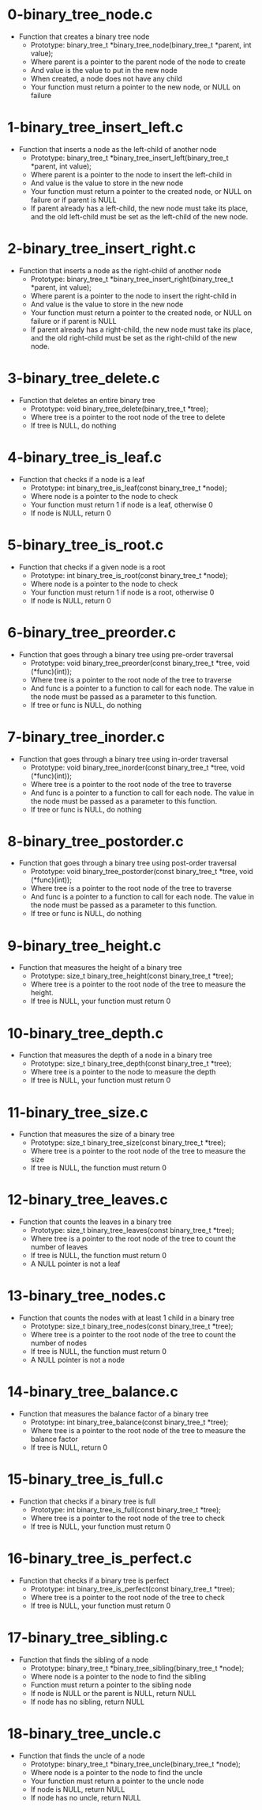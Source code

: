 # 0-binary_tree_node.c
- Function that creates a binary tree node
  - Prototype: binary_tree_t *binary_tree_node(binary_tree_t *parent, int value);
  - Where parent is a pointer to the parent node of the node to create
  - And value is the value to put in the new node
  - When created, a node does not have any child
  - Your function must return a pointer to the new node, or NULL on failure

# 1-binary_tree_insert_left.c
- Function that inserts a node as the left-child of another node
  - Prototype: binary_tree_t *binary_tree_insert_left(binary_tree_t *parent, int value);
  - Where parent is a pointer to the node to insert the left-child in
  - And value is the value to store in the new node
  - Your function must return a pointer to the created node, or NULL on failure or if parent is NULL
  - If parent already has a left-child, the new node must take its place, and the old left-child must be set as the left-child of the new node.

# 2-binary_tree_insert_right.c
- Function that inserts a node as the right-child of another node
  - Prototype: binary_tree_t *binary_tree_insert_right(binary_tree_t *parent, int value);
  - Where parent is a pointer to the node to insert the right-child in
  - And value is the value to store in the new node
  - Your function must return a pointer to the created node, or NULL on failure or if parent is NULL
  - If parent already has a right-child, the new node must take its place, and the old right-child must be set as the right-child of the new node.
  
# 3-binary_tree_delete.c
- Function that deletes an entire binary tree
  - Prototype: void binary_tree_delete(binary_tree_t *tree);
  - Where tree is a pointer to the root node of the tree to delete
  - If tree is NULL, do nothing

# 4-binary_tree_is_leaf.c
- Function that checks if a node is a leaf
  - Prototype: int binary_tree_is_leaf(const binary_tree_t *node);
  - Where node is a pointer to the node to check
  - Your function must return 1 if node is a leaf, otherwise 0
  - If node is NULL, return 0

# 5-binary_tree_is_root.c
- Function that checks if a given node is a root
  - Prototype: int binary_tree_is_root(const binary_tree_t *node);
  - Where node is a pointer to the node to check
  - Your function must return 1 if node is a root, otherwise 0
  - If node is NULL, return 0

# 6-binary_tree_preorder.c
- Function that goes through a binary tree using pre-order traversal
  - Prototype: void binary_tree_preorder(const binary_tree_t *tree, void (*func)(int));
  - Where tree is a pointer to the root node of the tree to traverse
  - And func is a pointer to a function to call for each node. The value in the node must be passed as a parameter to this function.
  - If tree or func is NULL, do nothing

# 7-binary_tree_inorder.c
- Function that goes through a binary tree using in-order traversal
  - Prototype: void binary_tree_inorder(const binary_tree_t *tree, void (*func)(int));
  - Where tree is a pointer to the root node of the tree to traverse
  - And func is a pointer to a function to call for each node. The value in the node must be passed as a parameter to this function.
  - If tree or func is NULL, do nothing

# 8-binary_tree_postorder.c
- Function that goes through a binary tree using post-order traversal
  - Prototype: void binary_tree_postorder(const binary_tree_t *tree, void (*func)(int));
  - Where tree is a pointer to the root node of the tree to traverse
  - And func is a pointer to a function to call for each node. The value in the node must be passed as a parameter to this function.
  - If tree or func is NULL, do nothing

# 9-binary_tree_height.c
- Function that measures the height of a binary tree
  - Prototype: size_t binary_tree_height(const binary_tree_t *tree);
  - Where tree is a pointer to the root node of the tree to measure the height.
  - If tree is NULL, your function must return 0

# 10-binary_tree_depth.c
- Function that measures the depth of a node in a binary tree
  - Prototype: size_t binary_tree_depth(const binary_tree_t *tree);
  - Where tree is a pointer to the node to measure the depth
  - If tree is NULL, your function must return 0

# 11-binary_tree_size.c
- Function that measures the size of a binary tree
  - Prototype: size_t binary_tree_size(const binary_tree_t *tree);
  - Where tree is a pointer to the root node of the tree to measure the size
  - If tree is NULL, the function must return 0

# 12-binary_tree_leaves.c
- Function that counts the leaves in a binary tree
  - Prototype: size_t binary_tree_leaves(const binary_tree_t *tree);
  - Where tree is a pointer to the root node of the tree to count the number of leaves
  - If tree is NULL, the function must return 0
  - A NULL pointer is not a leaf

# 13-binary_tree_nodes.c
- Function that counts the nodes with at least 1 child in a binary tree
  - Prototype: size_t binary_tree_nodes(const binary_tree_t *tree);
  - Where tree is a pointer to the root node of the tree to count the number of nodes
  - If tree is NULL, the function must return 0
  - A NULL pointer is not a node

# 14-binary_tree_balance.c
- Function that measures the balance factor of a binary tree
  - Prototype: int binary_tree_balance(const binary_tree_t *tree);
  - Where tree is a pointer to the root node of the tree to measure the balance factor
  - If tree is NULL, return 0

# 15-binary_tree_is_full.c
- Function that checks if a binary tree is full
  - Prototype: int binary_tree_is_full(const binary_tree_t *tree);
  - Where tree is a pointer to the root node of the tree to check
  - If tree is NULL, your function must return 0

# 16-binary_tree_is_perfect.c
- Function that checks if a binary tree is perfect
  - Prototype: int binary_tree_is_perfect(const binary_tree_t *tree);
  - Where tree is a pointer to the root node of the tree to check
  - If tree is NULL, your function must return 0

# 17-binary_tree_sibling.c
- Function that finds the sibling of a node
  - Prototype: binary_tree_t *binary_tree_sibling(binary_tree_t *node);
  - Where node is a pointer to the node to find the sibling
  - Function must return a pointer to the sibling node
  - If node is NULL or the parent is NULL, return NULL
  - If node has no sibling, return NULL

# 18-binary_tree_uncle.c
- Function that finds the uncle of a node
  - Prototype: binary_tree_t *binary_tree_uncle(binary_tree_t *node);
  - Where node is a pointer to the node to find the uncle
  - Your function must return a pointer to the uncle node
  - If node is NULL, return NULL
  - If node has no uncle, return NULL

